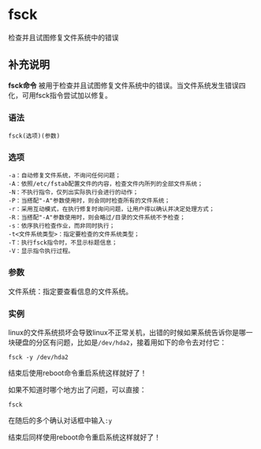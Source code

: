fsck
===

检查并且试图修复文件系统中的错误

## 补充说明

**fsck命令** 被用于检查并且试图修复文件系统中的错误。当文件系统发生错误四化，可用fsck指令尝试加以修复。

### 语法

```shell
fsck(选项)(参数)
```

### 选项

```shell
-a：自动修复文件系统，不询问任何问题；
-A：依照/etc/fstab配置文件的内容，检查文件内所列的全部文件系统；
-N：不执行指令，仅列出实际执行会进行的动作；
-P：当搭配"-A"参数使用时，则会同时检查所有的文件系统；
-r：采用互动模式，在执行修复时询问问题，让用户得以确认并决定处理方式；
-R：当搭配"-A"参数使用时，则会略过/目录的文件系统不予检查；
-s：依序执行检查作业，而非同时执行；
-t<文件系统类型>：指定要检查的文件系统类型；
-T：执行fsck指令时，不显示标题信息；
-V：显示指令执行过程。
```

### 参数

文件系统：指定要查看信息的文件系统。

### 实例

linux的文件系统损坏会导致linux不正常关机，出错的时候如果系统告诉你是哪一块硬盘的分区有问题，比如是`/dev/hda2`，接着用如下的命令去对付它：

```shell
fsck -y /dev/hda2
```

结束后使用reboot命令重启系统这样就好了！

如果不知道时哪个地方出了问题，可以直接：

```shell
fsck
```

在随后的多个确认对话框中输入`:y`

结束后同样使用reboot命令重启系统这样就好了！


<!-- Linux命令行搜索引擎：https://jaywcjlove.github.io/linux-command/ -->